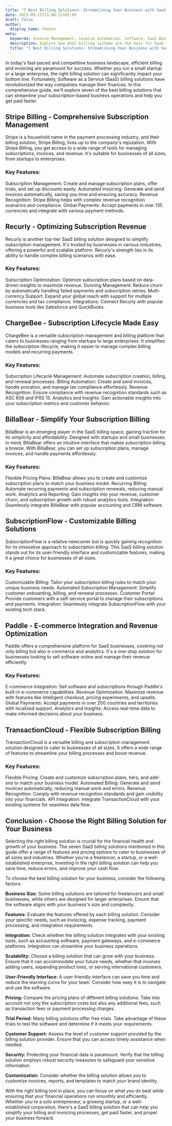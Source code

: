 ```yaml
---
title: "7 Best Billing Solutions: Streamlining Your Business with SaaS Billing Solutions"
date: 2023-09-11T11:08:22+02:00
draft: false
author:
  display_name: Yesmin
meta:
  keywords: Invoice Management, invoice automation, software, SaaS Business, Software as a Service, BillaBear
  description: Explore how what billing systems are the best for SaaS
  title: "7 Best Billing Solutions: Streamlining Your Business with SaaS Billing Solutions"  
---
```

In today's fast-paced and competitive business landscape, efficient billing and invoicing are paramount for success. Whether you run a small startup or a large enterprise, the right billing solution can significantly impact your bottom line. Fortunately, Software as a Service (SaaS) billing solutions have revolutionized the way companies manage their finances. 
In this comprehensive guide, we'll explore seven of the best billing solutions that can streamline your subscription-based business operations and help you get paid faster.

## Stripe Billing - Comprehensive Subscription Management

Stripe is a household name in the payment processing industry, and their billing solution, Stripe Billing, lives up to the company's reputation. With Stripe Billing, you get access to a wide range of tools for managing subscriptions, invoices, and revenue. It's suitable for businesses of all sizes, from startups to enterprises.

### Key Features:

Subscription Management: Create and manage subscription plans, offer trials, and set up discounts easily.
Automated Invoicing: Generate and send invoices automatically, saving you time and ensuring accuracy.
Revenue Recognition: Stripe Billing helps with complex revenue recognition scenarios and compliance.
Global Payments: Accept payments in over 135 currencies and integrate with various payment methods.

## Recurly - Optimizing Subscription Revenue

Recurly is another top-tier SaaS billing solution designed to simplify subscription management. It's trusted by businesses in various industries, offering a powerful and scalable platform. Recurly's strength lies in its ability to handle complex billing scenarios with ease.

### Key Features:

Subscription Optimization: Optimize subscription plans based on data-driven insights to maximize revenue.
Dunning Management: Reduce churn by automatically handling failed payments and subscription retries.
Multi-currency Support: Expand your global reach with support for multiple currencies and tax compliance.
Integrations: Connect Recurly with popular business tools like Salesforce and QuickBooks.


## ChargeBee - Subscription Lifecycle Made Easy

ChargeBee is a versatile subscription management and billing platform that caters to businesses ranging from startups to large enterprises. It simplifies the subscription lifecycle, making it easier to manage complex billing models and recurring payments.

### Key Features:

Subscription Lifecycle Management: Automate subscription creation, billing, and renewal processes.
Billing Automation: Create and send invoices, handle proration, and manage tax compliance effortlessly.
Revenue Recognition: Ensure compliance with revenue recognition standards such as ASC 606 and IFRS 15.
Analytics and Insights: Gain actionable insights into your subscription metrics and customer behavior.


## BillaBear - Simplify Your Subscription Billing

BillaBear is an emerging player in the SaaS billing space, gaining traction for its simplicity and affordability. Designed with startups and small businesses in mind, BillaBear offers an intuitive interface that makes subscription billing a breeze. With BillaBear, you can set up subscription plans, manage invoices, and handle payments effortlessly.

### Key Features:

Flexible Pricing Plans: BillaBear allows you to create and customize subscription plans to match your business model.
Recurring Billing: Automate recurring payments and subscription renewals, reducing manual work.
Analytics and Reporting: Gain insights into your revenue, customer churn, and subscription growth with robust analytics tools.
Integration: Seamlessly integrate BillaBear with popular accounting and CRM software.

## SubscriptionFlow - Customizable Billing Solutions

SubscriptionFlow is a relative newcomer but is quickly gaining recognition for its innovative approach to subscription billing. This SaaS billing solution stands out for its user-friendly interface and customizable features, making it a great choice for businesses of all sizes.

### Key Features:

Customizable Billing: Tailor your subscription billing rules to match your unique business needs.
Automated Subscription Management: Simplify customer onboarding, billing, and renewal processes.
Customer Portal: Provide customers with a self-service portal to manage their subscriptions and payments.
Integration: Seamlessly integrate SubscriptionFlow with your existing tech stack.


## Paddle - E-commerce Integration and Revenue Optimization

Paddle offers a comprehensive platform for SaaS businesses, covering not only billing but also e-commerce and analytics. It's a one-stop solution for businesses looking to sell software online and manage their revenue efficiently.

### Key Features:

E-commerce Integration: Sell software and subscriptions through Paddle's built-in e-commerce capabilities.
Revenue Optimization: Maximize revenue with features like intelligent checkout, pricing experiments, and upsells.
Global Payments: Accept payments in over 200 countries and territories with localized support.
Analytics and Insights: Access real-time data to make informed decisions about your business.


## TransactionCloud - Flexible Subscription Billing

TransactionCloud is a versatile billing and subscription management solution designed to cater to businesses of all sizes. It offers a wide range of features to streamline your billing processes and boost revenue.

### Key Features:

Flexible Pricing: Create and customize subscription plans, tiers, and add-ons to match your business model.
Automated Billing: Generate and send invoices automatically, reducing manual work and errors.
Revenue Recognition: Comply with revenue recognition standards and gain visibility into your financials.
API Integration: Integrate TransactionCloud with your existing systems for seamless data flow.


## Conclusion - Choose the Right Billing Solution for Your Business

Selecting the right billing solution is crucial for the financial health and growth of your business. The seven SaaS billing solutions mentioned in this guide offer a range of features and pricing options to cater to businesses of all sizes and industries. Whether you're a freelancer, a startup, or a well-established enterprise, investing in the right billing solution can help you save time, reduce errors, and improve your cash flow.

To choose the best billing solution for your business, consider the following factors:

**Business Size:** Some billing solutions are tailored for freelancers and small businesses, while others are designed for larger enterprises. Ensure that the software aligns with your business's size and complexity.

**Features:** Evaluate the features offered by each billing solution. Consider your specific needs, such as invoicing, expense tracking, payment processing, and integration requirements.

**Integration:** Check whether the billing solution integrates with your existing tools, such as accounting software, payment gateways, and e-commerce platforms. Integration can streamline your business operations.

**Scalability:** Choose a billing solution that can grow with your business. Ensure that it can accommodate your future needs, whether that involves adding users, expanding product lines, or serving international customers.

**User-Friendly Interface:** A user-friendly interface can save you time and reduce the learning curve for your team. Consider how easy it is to navigate and use the software.

**Pricing:** Compare the pricing plans of different billing solutions. Take into account not only the subscription costs but also any additional fees, such as transaction fees or payment processing charges.

**Trial Period:** Many billing solutions offer free trials. Take advantage of these trials to test the software and determine if it meets your requirements.

**Customer Support:** Assess the level of customer support provided by the billing solution provider. Ensure that you can access timely assistance when needed.

**Security:** Protecting your financial data is paramount. Verify that the billing solution employs robust security measures to safeguard your sensitive information.

**Customization:** Consider whether the billing solution allows you to customize invoices, reports, and templates to match your brand identity.

With the right billing tool in place, you can focus on what you do best while ensuring that your financial operations run smoothly and efficiently. Whether you're a solo entrepreneur, a growing startup, or a well-established corporation, there's a SaaS billing solution that can help you simplify your billing and invoicing processes, get paid faster, and propel your business forward.